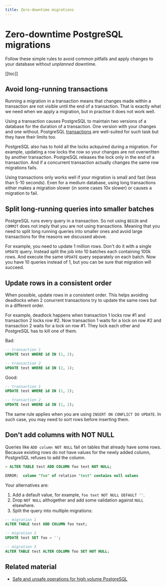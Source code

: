 ```yaml
---
title: Zero-downtime migrations
---
```


# Zero-downtime PostgreSQL migrations

Follow these simple rules to avoid common pitfalls and apply changes to your database without
_unplanned_ downtime.

[[toc]]

## Avoid long-running transactions

Running a migration in a transaction means that changes made within a transaction are not visible
until the end of a transaction. That is exactly what we need when we apply a migration, but in
practise it does not work well.

Using a transaction causes PostgreSQL to maintain two versions of a database for the duration of a
transaction. One version with your changes and one without. PostgreSQL
[transactions](https://www.postgresql.org/docs/13/tutorial-transactions.html) are well-suited for
such task but they have their limits too.

PostgreSQL also has to hold all the locks ackquired during a migration. For example, updating a row
locks the row so your changes are not overwritten by another transaction. PostgreSQL releases the
lock only in the end of a transaction. And if a concurrent transaction actually changes the same row
migrations fails.

Using transactions only works well if your migration is small and fast (less than 5-10 seconds).
Even for a medium database, using long transactions either makes a migration slower (in some cases
10x slower) or causes a migration to fail.

## Split long-running queries into smaller batches

PostgreSQL runs every query in a transaction. So not using `BEGIN` and `COMMIT` does not imply that
you are not using transactions. Meaning that you need to split long running queries into smaller
ones and avoid large transactions for the reasons we discussed above.

For example, you need to update 1 million rows. Don't do it with a single `UPDATE` query. Instead
split the job into 10 batches each containing 100k rows. And execute the same `UPDATE` query
separately on each batch. Now you have 10 queries instead of 1, but you can be sure that migration
will succeed.

## Update rows in a consistent order

When possible, update rows in a consistent order. This helps avoiding deadlocks when 2 conurrent
transactions try to update the same rows but in a different order.

For example, deadlock happens when transaction 1 locks row #1 and transaction 2 locks row #2. Now
transaction 1 waits for a lock on row #2 and transaction 2 waits for a lock on row #1. They lock
each other and PostgreSQL has to kill one of them.

Bad:

```sql
-- transaction 1
UPDATE test WHERE id IN (1, 2);

-- transaction 2
UPDATE test WHERE id IN (2, 1);
```

Good:

```sql
-- transaction 1
UPDATE test WHERE id IN (1, 2);

-- transaction 2
UPDATE test WHERE id IN (1, 2);
```

The same rule applies when you are using `INSERT ON CONFLICT DO UPDATE`. In such case, you may need
to sort rows before inserting them.

## Don't add columns with NOT NULL

Queries like `ADD column NOT NULL` fail on tables that already have some rows. Because existing rows
do not have values for the newly added column, PostgreSQL refuses to add the column.

```sql
> ALTER TABLE test ADD COLUMN foo text NOT NULL;

ERROR:  column "foo" of relation "test" contains null values
```

Your alternatives are:

1. Add a default value, for example, `foo text NOT NULL DEFAULT ''`.
2. Drop `NOT NULL` althogether and add some validation against `NULL` elsewhere.
3. Split the query into multiple migrations:

```sql
-- migration 1
ALTER TABLE test ADD COLUMN foo text;

-- migration 2
UPDATE test SET foo = '';

-- migration 3
ALTER TABLE test ALTER COLUMN foo SET NOT NULL;
```

## Related material

- [Safe and unsafe operations for high volume PostgreSQL](https://leopard.in.ua/2016/09/20/safe-and-unsafe-operations-postgresql#.YT4FFPwzZH7)

<UptraceBanner />
